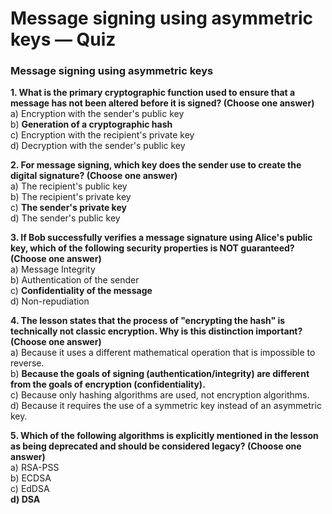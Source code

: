 # Message signing using asymmetric keys — Quiz

### Message signing using asymmetric keys

**1. What is the primary cryptographic function used to ensure that a message has not been altered before it is signed? (Choose one answer)**\
a) Encryption with the sender's public key\
b) **Generation of a cryptographic hash**\
c) Encryption with the recipient's private key\
d) Decryption with the sender's public key

**2. For message signing, which key does the sender use to create the digital signature? (Choose one answer)**\
a) The recipient's public key\
b) The recipient's private key\
c) **The sender's private key**\
d) The sender's public key

**3. If Bob successfully verifies a message signature using Alice's public key, which of the following security properties is NOT guaranteed? (Choose one answer)**\
a) Message Integrity\
b) Authentication of the sender\
c) **Confidentiality of the message**\
d) Non-repudiation

**4. The lesson states that the process of "encrypting the hash" is technically not classic encryption. Why is this distinction important? (Choose one answer)**\
a) Because it uses a different mathematical operation that is impossible to reverse.\
b) **Because the goals of signing (authentication/integrity) are different from the goals of encryption (confidentiality).**\
c) Because only hashing algorithms are used, not encryption algorithms.\
d) Because it requires the use of a symmetric key instead of an asymmetric key.

**5. Which of the following algorithms is explicitly mentioned in the lesson as being deprecated and should be considered legacy? (Choose one answer)**\
a) RSA-PSS\
b) ECDSA\
c) EdDSA\
**d) DSA**
